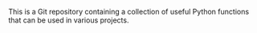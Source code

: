 This is a Git repository containing a collection of useful Python functions that can be used in various projects.
